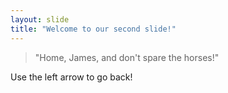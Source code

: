 ```yaml
---
layout: slide
title: "Welcome to our second slide!"
---
```

> "Home, James, and don't spare the horses!"

Use the left arrow to go back!

